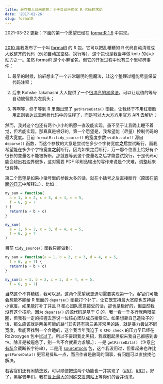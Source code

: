 ```yaml
---
title: 是莽撞人就来单挑：关于自动格式化 R 代码的求助
date: '2017-02-26'
slug: formatR
---
```


2021-03-22 更新：下面的第一个愿望已经在 [formatR 1.9](https://github.com/yihui/formatR/blob/master/NEWS.md) 中实现。

---

[2010 年](/cn/2010/03/new-r-package-formatr/)我发布了一个叫 [formatR](/formatr) 的 R 包，它可以把乱糟糟的 R 代码自动清理成大致整齐的代码（例如自动加空格、换行等），这个包也是我当年做 knitr 的小小动力之一。虽然 formatR 是个小麻雀包，但它的开发过程中也有三个里程碑事件：

1. 最早的时候，怡轩想出了一个非常聪明的黑魔法，让这个整理过程能尽量保留代码注释；

1. 后来	Kohske Takahashi 大人提供了一个[很漂亮的黑魔法](https://github.com/yihui/formatR/commit/a2692d59f)，可以让赋值的等号自动被替换为左箭头；

1. 等啊等，终于等到 R 里面出现了 `getParseData()` 函数，让我终于不用红着脸用正则表达式去解析代码中的注释了，而是可以大大方方用官方 API 去解析；

然而，我对这个包还有两个小小的夙愿一直没能实现。虽不至于让我晚上睡不着觉，但若能实现，那真真是极好的。第一个愿望是，我希望能（尽量）控制代码的最大宽度。目前 `formatR::tidy_source()` 的宽度参数 `width.cutoff` 源自 `deparse()` 函数，而这个参数的大意是尝试在多少个字符宽度**之后**尝试断行，而我希望能在多少个字符宽度**之前**断行。因为如果之后断行，万一那个位置上恰好有个很长的变量名不能被折断，那就要等到这个变量名之后才能尝试换行，于是代码可能会超出右边界很多，这对需要 PDF 印刷品输出的写作来说是个灾难，调整起来很费神。

第二个愿望是如果小括号里的参数太多的话，就在小括号之后直接断行（原因在[前面的日志](/cn/2017/01/blank-area/)中解释过），比如：

```r
my_sum = function(
  a = 1, b = 2, c = 3, d = 4, e = 5,
  f = 6, g = 7
) {
  return(a + b + c)
}

my_sum(
  a = 1, b = 2, c = 3, d = 4, e = 5,
  f = 6, g = 7
)
```

目前 `tidy_source()` 函数只能做到：

```r
my_sum = function(a = 1, b = 2, c = 3, d = 4, e = 5,
  f = 6, g = 7) {
  return(a + b + c)
}

my_sum(a = 1, b = 2, c = 3, d = 4, e = 5,
  f = 6, g = 7)
```

当然这个不算糟糕，我可以忍。这两个愿望我更迫切需要实现第一个。客官们可能会想能不能给 R 里面的 `deparse()` 函数打个补丁，让它既支持最大宽度也支持最小宽度，如果能打补丁并且 R 核心团队愿意接受的话，那也是极好的，但显然我没有这个技能，因为 `deparse()` 的源代码是基于 C 的，我一看[一千多行](https://github.com/wch/r-source/blob/trunk/src/main/deparse.c)就两眼蒙圈，但我有一定的把握去游说一位核心团队成员接受它。如果想靠自己造轮子的话，那么应该就是两条可能的路^[其实还有第三条非常黑的路，就是暴力尝试不同宽度，看能否找到一个合适的，这个我当年我迫于 `R CMD check` 的压力早已经在 Rd2roxygen 包中[试过了](https://github.com/yihui/Rd2roxygen/blob/b16a03009/R/build.R#L154-L164)。所以不要跟我比黑招，我琢磨起黑招来我自己都感到害怕。除非是被逼急了，别一言不合就暴力求解。]：一是 `getParseData()`（注意[它有坑](https://github.com/yihui/formatR/commit/045e42b)会截断长字符串），二是用 [sourcetools](https://github.com/kevinushey/sourcetools) 包，这个我没用过，但看起来也许比 `getParseData()` 更容易操纵一点，而且作者是敝司的同事，有问题可以直接找他解决。

若客官们还有闲情逸致，可以顺便把这两个功能也一并实现了（[#57](https://github.com/yihui/formatR/issues/57)、[#62](https://github.com/yihui/formatR/issues/62)）。好了，黑客骚年们，我在[世上最大的同姓交友网站](https://github.com)上等你们的合并请求。
